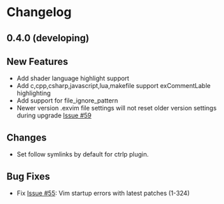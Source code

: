 # Changelog

## 0.4.0 (developing)

## New Features

 - Add shader language highlight support
 - Add c,cpp,csharp,javascript,lua,makefile support exCommentLable highlighting
 - Add support for file_ignore_pattern
 - Newer version .exvim file settings will not reset older version settings during upgrade [Issue #59](https://github.com/exvim/main/issues/59)

## Changes

 - Set follow symlinks by default for ctrlp plugin.

## Bug Fixes

 - Fix [Issue #55](https://github.com/exvim/main/issues/55): Vim startup errors with latest patches (1-324)
